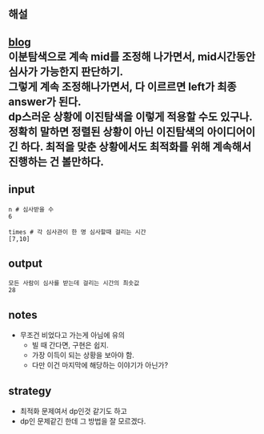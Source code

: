 ## 해설
[blog](https://velog.io/@younge/Python-%ED%94%84%EB%A1%9C%EA%B7%B8%EB%9E%98%EB%A8%B8%EC%8A%A4-%EC%9E%85%EA%B5%AD%EC%8B%AC%EC%82%AC-%EC%9D%B4%EB%B6%84%ED%83%90%EC%83%89)  
이분탐색으로 계속 mid를 조정해 나가면서, mid시간동안 심사가 가능한지 판단하기.    
그렇게 계속 조정해나가면서, 다 이르르면 left가 최종 answer가 된다.  
dp스러운 상황에 이진탐색을 이렇게 적용할 수도 있구나. 
정확히 말하면 정렬된 상황이 아닌 이진탐색의 아이디어이긴 하다.
최적을 맞춘 상황에서도 최적화를 위해 계속해서 진행하는 건 볼만하다.   
---
## input
```
n # 심사받을 수
6

times # 각 심사관이 한 명 심사할때 걸리는 시간
[7,10]
```

## output
```
모든 사람이 심사를 받는데 걸리는 시간의 최솟값
28
```

## notes
- 무조건 비었다고 가는게 아님에 유의
  - 빌 때 간다면, 구현은 쉽지.
  - 가장 이득이 되는 상황을 보아야 함.
  - 다만 이건 마지막에 해당하는 이야기가 아닌가?

## strategy
- 최적화 문제여서 dp인것 같기도 하고
- dp인 문제같긴 한데 그 방법을 잘 모르겠다.
